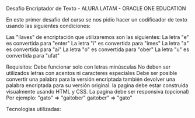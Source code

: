 Desafio Encriptador de Texto - ALURA LATAM - ORACLE ONE EDUCATION

En este primer desafio del curso se nos pidio hacer un codificador de texto usando las siguientes condiciones:

Las "llaves" de encriptación que utilizaremos son las siguientes:
La letra "e" es convertida para "enter" La letra "i" es convertida para "imes" La letra "a" es convertida para "ai" La letra "o" es convertida para "ober" La letra "u" es convertida para "ufat"

Requisitos:
Debe funcionar solo con letras minúsculas
No deben ser utilizados letras con acentos ni caracteres especiales
Debe ser posible convertir una palabra para la versión encriptada también devolver una palabra encriptada para su versión original.
la pagina debe estar construida visualmente usando HTML y CSS.
La pagina debe ser responsiva (opcional)
Por ejemplo: "gato" => "gaitober" gaitober" => "gato"

Tecnologias utilizadas:




